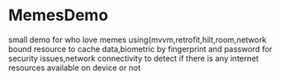 # MemesDemo
small demo for who love memes 
using(mvvm,retrofit,hilt,room,network bound resource to cache data,biometric by fingerprint and password for security issues,network connectivity to detect if there is any
internet resources available on device or not 
